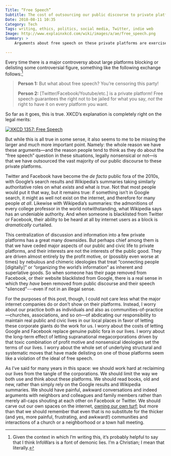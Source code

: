 ```yaml
---
Title: “Free Speech”
Subtitle: The cost of outsourcing our public discourse to private platforms.
Date: 2018-08-11 10:35
Category: Tech
Tags: writing, ethics, politics, social media, Twitter, indie web
Image: http://www.explainxkcd.com/wiki/images/a/ae/free_speech.png
Summary: >
    Arguments about free speech on these private platforms are exercises in missing the point. The bigger problem is that we have abandoned our public discourse (and nearly everything else) to these companies.

---
```


Every time there is a major controversy about large platforms blocking or delisting some controversial figure, something like the following exchange follows:[^1]

> **Person 1:** But what about free speech? You’re censoring this party!
> 
> **Person 2:** [Twitter/Facebook/Youtube/etc.] is a private platform! Free speech guarantees the right not to be jailed for what you say, *not* the right to have it on every platform you want.

So far as it goes, this is true. XKCD’s explanation is completely right on the legal merits:

[![](http://www.explainxkcd.com/wiki/images/a/ae/free_speech.png "XKCD 1357: Free Speech")](https://xkcd.com/1357/)

But while this is all true in some sense, it also seems to me to be missing the larger and *much* more important point. Namely: the whole reason we have these arguments—and the reason people tend to think as they do about the “free speech” question in these situations, legally nonsensical or not—is that we have outsourced the vast majority of our public discourse to these private platforms.

Twitter and Facebook have become the _de facto_ public fora of the 2010s, with Google’s search results and Wikipedia’s summaries taking similarly authoritative roles on what *exists* and what *is true*. Not that most people would put it that way, but it remains true: if something isn’t in Google search, it might as well not exist on the internet, and therefore for many people *at all*. Likewise with Wikipedia’s summaries: the admonitions of every college professor in the world notwithstanding, what Wikipedia says has an undeniable authority. And when someone is blacklisted from Twitter or Facebook, their ability to be heard at all by internet users as a block is *dramatically* curtailed.

This centralization of discussion and information into a few private platforms has a great many downsides. But perhaps chief among them is that we have ceded major aspects of our public and civic life to private platforms, and their interests are not the interests of the public good. They are driven almost entirely by the profit motive, or (possibly even worse at times) by nebulous and chimeric ideologies that treat “connecting people [digitally]” or “organizing the world’s information” as inherent and superlative goods. So when someone has their page removed from Facebook, or their website blacklisted from Google, there is a real sense in which they *have* been removed from public discourse and their speech "silenced"---even if not in an illegal sense.

For the purposes of this post, though, I could not care less what the major internet companies do or don’t show on their platforms. Instead, I worry about our practice both as individuals and also as communities-of-practice—churches, associations, and so on—of abdicating our responsibility to maintain real public and civic lives in our local places in favor of letting these corporate giants do the work for us. I worry about the costs of letting Google and Facebook replace genuine public fora in our lives. I worry about the long-term effect of letting supranational megacorporations driven by that toxic combination of profit motive and nonsensical ideologies set the terms of our lives. I worry about the whole set of underlying structural and systematic moves that have made delisting on one of those platforms seem like a violation of the ideal of free speech.

As I’ve said for many years in this space: we should work hard at reclaiming our lives from the tangle of the corporations. We should limit the way we both use and think about these platforms. We should read books, old and new, rather than simply rely on the Google results and Wikipedia summaries. We should have painful, awkward conversations and indeed arguments with neighbors and colleagues and family members rather than merely all-caps shouting at each other on Facebook or Twitter. We should carve out our own spaces on the internet, [owning our own turf](http://tumblr.austinkleon.com/post/37863874092); but more than that we should remember that even that is no substitute for the thicker (and yes, more painful, frustrating, and awkward!) communities and interactions of a church or a neighborhood or a town hall meeting.

[^1]:	Given the context in which I’m writing this, it’s probably helpful to say that I think InfoWars is a font of demonic lies. I’m a Christian; I mean that literally.
